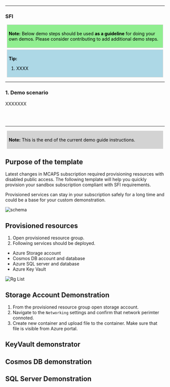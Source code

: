 [comment]: <> (please keep all comment items at the top of the markdown file)
[comment]: <> (please do not change the ***, as well as <div> placeholders for Note and Tip layout)
[comment]: <> (please keep the ### 1. and 2. titles as is for consistency across all demoguides)
[comment]: <> (section 1 provides a bullet list of resources + clarifying screenshots of the key resources details)
[comment]: <> (section 2 provides summarized step-by-step instructions on what to demo)


[comment]: <> (this is the section for the Note: item; please do not make any changes here)
***
### SFI

<div style="background: lightgreen; 
            font-size: 14px; 
            color: black;
            padding: 5px; 
            border: 1px solid lightgray; 
            margin: 5px;">

**Note:** Below demo steps should be used **as a guideline** for doing your own demos. Please consider contributing to add additional demo steps.
</div>

[comment]: <> (this is the section for the Tip: item; consider adding a Tip, or remove the section between <div> and </div> if there is no tip)

<div style="background: lightblue; 
            font-size: 14px; 
            color: black;
            padding: 5px; 
            border: 1px solid lightgray; 
            margin: 5px;">

**Tip:** 
1. XXXX

</div>

***
### 1. Demo scenario

XXXXXXX




[comment]: <> (this is the closing section of the demo steps. Please do not change anything here to keep the layout consistent with the other demoguides.)
<br></br>
***
<div style="background: lightgray; 
            font-size: 14px; 
            color: black;
            padding: 5px; 
            border: 1px solid lightgray; 
            margin: 5px;">

**Note:** This is the end of the current demo guide instructions.
</div>

## Purpose of the template

Latest changes in MCAPS subscription required provisioning resources with disabled public access. The following template will help you quickly provision your sandbox subscription compliant with SFI requirements.

Provisioned services can stay in your subscription safely for a long time and could be a base for your custom demonstration.  

<img src="https://raw.githubusercontent.com/true-while/sfi-mcaps/refs/heads/main/demoguide/img/schema.png" title="schema">


## Provisioned resources

1. Open provisioned resource group. 
2. Following services should be deployed.
- Azure Storage account
- Cosmos DB account and database
- Azure SQL server and database
- Azure Key Vault 

<img src="https://raw.githubusercontent.com/true-while/sfi-mcaps/refs/heads/main/demoguide/img/rg.png" title="Rg List">


## Storage Account Demonstration

1. From the provisioned resource group open storage account.
2. Navigate to the `Networking` settings and confirm that network perimter connoted.
3. Create new container and upload file to the container. Make sure that file is visible from Azure portal.

## KeyVault demonstrator



## Cosmos DB demonstration



## SQL Server Demonstration

